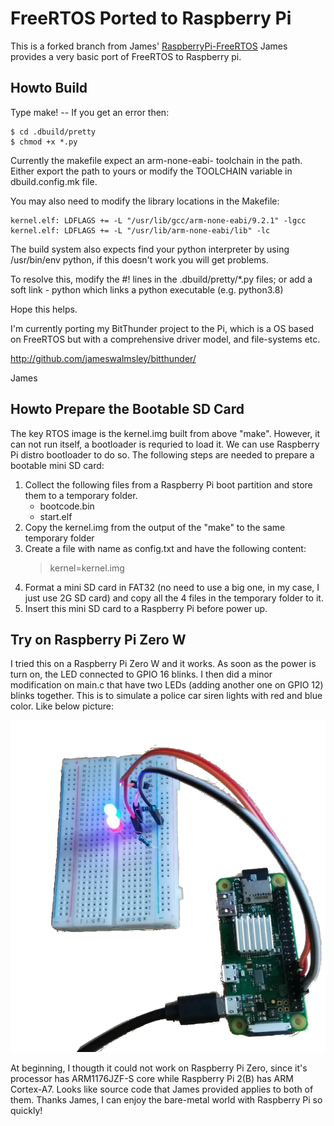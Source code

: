 # FreeRTOS Ported to Raspberry Pi

This is a forked branch from James' [RaspberryPi-FreeRTOS](https://github.com/jameswalmsley/RaspberryPi-FreeRTOS)
James provides a very basic port of FreeRTOS to Raspberry pi.

## Howto Build

Type make! -- If you get an error then:

    $ cd .dbuild/pretty
    $ chmod +x *.py

Currently the makefile expect an arm-none-eabi- toolchain in the path. Either export the path to yours or
modify the TOOLCHAIN variable in dbuild.config.mk file.

You may also need to modify the library locations in the Makefile:

    kernel.elf: LDFLAGS += -L "/usr/lib/gcc/arm-none-eabi/9.2.1" -lgcc
    kernel.elf: LDFLAGS += -L "/usr/lib/arm-none-eabi/lib" -lc

The build system also expects find your python interpreter by using /usr/bin/env python,
if this doesn't work you will get problems.

To resolve this, modify the #! lines in the .dbuild/pretty/\*.py files; or add a soft link - python which links a python executable (e.g. python3.8)

Hope this helps.

I'm currently porting my BitThunder project to the Pi, which is a OS based on FreeRTOS
but with a comprehensive driver model, and file-systems etc.

http://github.com/jameswalmsley/bitthunder/

James

## Howto Prepare the Bootable SD Card

The key RTOS image is the kernel.img built from above "make". However, it can not run itself, a bootloader is requried to load it. We can use Raspberry Pi distro bootloader to do so. The following steps are needed to prepare a bootable mini SD card:
1. Collect the following files from a Raspberry Pi boot partition and store them to a temporary folder.
    * bootcode.bin
    * start.elf
2. Copy the kernel.img from the output of the "make" to the same temporary folder
3. Create a file with name as config.txt and have the following content:
    > kernel=kernel.img
4. Format a mini SD card in FAT32 (no need to use a big one, in my case, I just use 2G SD card) and copy all the 4 files in the temporary folder to it.
5. Insert this mini SD card to a Raspberry Pi before power up.

## Try on Raspberry Pi Zero W

I tried this on a Raspberry Pi Zero W and it works. As soon as the power is turn on, the LED connected to GPIO 16 blinks. I then did a minor modification on main.c that have two LEDs (adding another one on GPIO 12) blinks together. This is to simulate a police car siren lights with red and blue color. Like below picture:

![Raspberry Pi Zero W with FreeRTOS](/demo_rpi0w.png)

At beginning, I thougth it could not work on Raspberry Pi Zero, since it's processor has ARM1176JZF-S core while Raspberry Pi 2(B) has ARM Cortex-A7. Looks like source code that James provided applies to both of them. Thanks James, I can enjoy the bare-metal world with Raspberry Pi so quickly!

